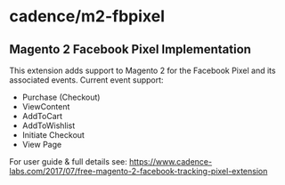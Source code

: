 # cadence/m2-fbpixel
## Magento 2 Facebook Pixel Implementation
This extension adds support to Magento 2 for the Facebook Pixel and its associated events. 
Current event support:
* Purchase (Checkout)
* ViewContent
* AddToCart
* AddToWishlist
* Initiate Checkout
* View Page

For user guide & full details see: https://www.cadence-labs.com/2017/07/free-magento-2-facebook-tracking-pixel-extension


